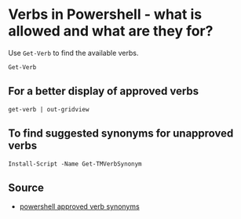 ﻿# Verbs in Powershell - what is allowed and what are they for?

Use `Get-Verb` to find the available verbs.

	Get-Verb

## For a better display of approved verbs

	get-verb | out-gridview

## To find suggested synonyms for unapproved verbs

	Install-Script -Name Get-TMVerbSynonym

## Source

 - [powershell approved verb synonyms](https://tommymaynard.com/powershell-approved-verb-synonyms/)